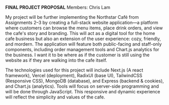 **FINAL PROJECT PROPOSAL**
Members: Chris Lam

My project will be further implementing the Northstar Café from Assignments 2–3 by creating a full-stack website application—a platform where customers can browse the menu items, place drink orders, and view the cafe's story and branding. This will act as a digital tool for the home cafe business but also an extension of the user experience: cozy, friendly, and mordern. The application will feature both public-facing and staff-only components, including order management tools and Chart.js analytics for the business. I want it to be where as if the customer is still using the website as if they are walking into the cafe itself.

The technologies used for this project will include Next.js (A react framework), Vercel (deployment), RadixUI (base UI), TailwindCSS (Responsive CSS), MongoDB (database), and Express (backend & cookies), and Chart.js (analytics). Tools will focus on server-side programming and will be done through JavaScript. This responsive and dynamic experience will reflect the simplicity and values of the cafe.
